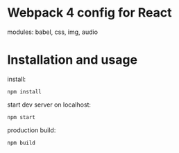 # Webpack 4 config for React
modules: babel, css, img, audio

# Installation and usage

install:
```
npm install
```
start dev server on localhost:
```
npm start
```
production build:
```
npm build
```
